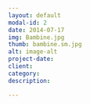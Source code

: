 ```yaml
---
layout: default
modal-id: 2
date: 2014-07-17
img: Bambine.jpg
thumb: bambine.sm.jpg
alt: image-alt
project-date: 
client: 
category: 
description: 

---
```

